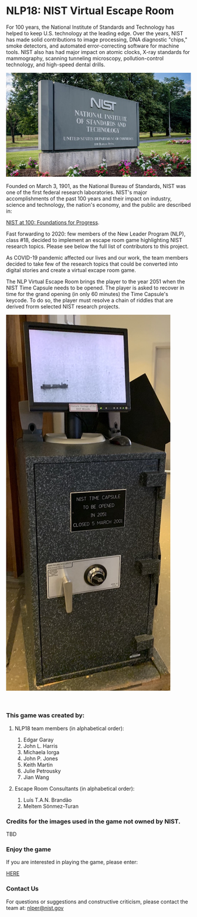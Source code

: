 
# NLP18: NIST Virtual Escape Room

<p>
  For 100 years, the National Institute of Standards and Technology has helped to keep U.S. technology at the leading edge. Over the years, NIST has made solid contributions to image processing, DNA diagnostic "chips," smoke detectors, and automated error-correcting software for machine tools. NIST also has had major impact on atomic clocks, X-ray standards for mammography, scanning tunneling microscopy, pollution-control technology, and high-speed dental drills.
</p>

![images/NIST_entrance.jpg](images/NIST_entrance.jpg)

<p>
Founded on March 3, 1901, as the National Bureau of Standards, NIST was one of the first federal research laboratories. NIST's major accomplishments of the past 100 years and their impact on industry, science and technology, the nation's economy, and the public are described in: 
</p>

[NIST at 100: Foundations for Progress](https://www.nist.gov/history/nist-100-foundations-progress).

<p>
Fast forwarding to 2020: few members of the New Leader Program (NLP), class #18, decided to implement an escape room game highlighting NIST research topics. Please see below the full list of contributors to this project. 
</p>

<p>As COVID-19 pandemic affected our lives and our work, the team members decided to take few of the research topics that could be converted into digital stories and create a virtual excape room game. 
</p>

<p>
The NLP Virtual Escape Room brings the player to the year 2051 when the NIST Time Capsule needs to be opened. The player is asked to recover in time for the grand opening (in only 60 minutes) the Time Capsule's keycode. To do so, the player must resolve a chain of riddles that are derived frorm selected NIST research projects. 
</p>



![NIST Time Capsule (located in the NIST Library, near the entrance)](images/NIST_time_capsule_small.jpeg)

</br>

### This game was created by:


1. NLP18 team members (in alphabetical order):
    1. Edgar Garay
    1. John L. Harris
    1. Michaela Iorga
    1. John P. Jones
    1. Keith Martin 
    1. Julie Petrousky
    1. Jian Wang
    
1. Escape Room Consultants (in alphabetical order):
    1. Luís T.A.N. Brandão
    1. Meltem Sönmez-Turan
    


### Credits for the images used in the game not owned by NIST.

TBD

### Enjoy the game

<p>
If you are interested in playing the game, please enter: 
</p>

 [HERE](./Escape-Room-Cover-Story.html)
 

### Contact Us

For questions or suggestions and constructive criticism, please contact the team at:
[nlper@nist.gov](mailto:nlper@nist.gov)

<!-- /div -->
<!-- /section -->
